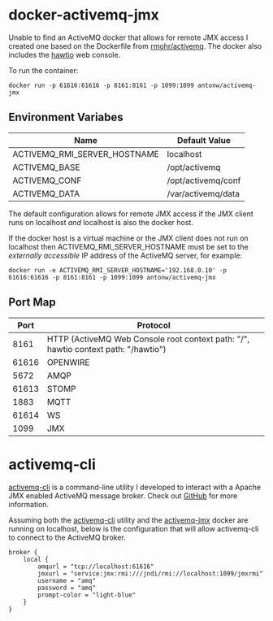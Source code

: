 # docker-activemq-jmx
Unable to find an ActiveMQ docker that allows for remote JMX access I created one based on the Dockerfile from [rmohr/activemq](https://hub.docker.com/r/rmohr/activemq/). The docker also includes the [hawtio](https://hawt.io) web console.

To run the container:
```
docker run -p 61616:61616 -p 8161:8161 -p 1099:1099 antonw/activemq-jmx
```
Environment Variabes
--------

|Name|Default Value|
|----|---|
|ACTIVEMQ_RMI_SERVER_HOSTNAME|localhost|
|ACTIVEMQ_BASE|/opt/activemq|
|ACTIVEMQ_CONF|/opt/activemq/conf|
|ACTIVEMQ_DATA|/var/activemq/data|

The default configuration allows for remote JMX access if the JMX client runs on localhost *and* localhost is also the docker host.

If the docker host is a virtual machine or the JMX client does not run on localhost then ACTIVEMQ_RMI_SERVER_HOSTNAME must be set to the *externally accessible* IP address of the ActiveMQ server, for example:
```
docker run -e ACTIVEMQ_RMI_SERVER_HOSTNAME='192.168.0.10' -p 61616:61616 -p 8161:8161 -p 1099:1099 antonw/activemq-jmx
```

Port Map
--------

|Port|Protocol|
|----|---|
|8161|HTTP (ActiveMQ Web Console root context path: "/", hawtio context path: "/hawtio")|
|61616|OPENWIRE|
|5672|AMQP|
|61613|STOMP|
|1883|MQTT|
|61614|WS|
|1099|JMX|




# activemq-cli
[activemq-cli](https://github.com/antonwierenga/activemq-cli) is a command-line utility I developed to interact with a Apache JMX enabled ActiveMQ message broker. Check out [GitHub](https://github.com/antonwierenga/activemq-cli) for more information.

Assuming both the [activemq-cli](https://github.com/antonwierenga/activemq-cli) utility and the [activemq-jmx](https://hub.docker.com/r/antonw/activemq-jmx/) docker are running on localhost, below is the configuration that will allow activemq-cli to connect to the ActiveMQ broker.

```
broker {
	local {
		amqurl = "tcp://localhost:61616"
		jmxurl = "service:jmx:rmi:///jndi/rmi://localhost:1099/jmxrmi"
		username = "amq"
		password = "amq"
		prompt-color = "light-blue" 
	}
}
```

